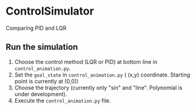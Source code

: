# ControlSimulator
Comparing PID and LQR

## Run the simulation
1. Choose the control method (LQR or PID) at bottom line in `control_animation.py`.
2. Set the `goal_state` in `control_animation.py` ( (x,y) coordinate. Starting point is currently at (0,0))
3. Choose the trajectory (currently only "sin" and "line". Polynomial is under development).
4. Execute the `control_animation.py` file.

